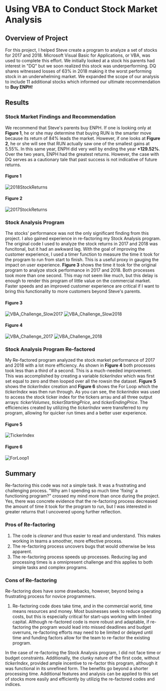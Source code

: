 # Using VBA to Conduct Stock Market Analysis

## Overview of Project
For this project, I helped Steve create a program to analyze a set of stocks for 2017 and 2018. Microsoft Visual Basic for Applications, or VBA, was used to complete this effort. We initially looked at a stock his parents had interest in "DQ" but we soon realized this stock was underperforming. DQ shares witnessed losses of 63% in 2018 making it the worst performing stock in an underwhelming market. We expanded the scope of our analysis to include 11 additional stocks which informed our ultimate recommendation to **Buy ENPH**!

## Results

### Stock Market Findings and Recommendation

We recommend that Steve's parents buy ENPH. If one is looking only at **Figure 1**, he or she may determine that buying RUN is the smarter move because its return of 84% leads the market. However, if one looks at **Figure 2**, he or she will see that RUN actually saw one of the smallest gains at 5.55%. In this same year, ENPH did very well by ending the year **+129.52%**. Over the two years, ENPH had the greatest returns. However, the case with DQ serves as a cautionary tale that past success is not indicative of future returns. 


#### Figure 1

![2018StockReturns](2018StockReturns.png)

#### Figure 2

![2017StockReturns](2017StockReturns.png) 

### Stock Analysis Program 

The stocks' performance was not the only significant finding from this project. I also gained experience in re-factoring my Stock Analysis program. The original code I used to analyze the stock returns in 2017 and 2018 was funcitonal, but it had an awkward lag. With the goal of improving the customer experience, I used a timer function to measure the time it took for the program to run from start to finish. This is a useful proxy in gauging the impact on user experience. **Figure 3** shows the time it took for the original program to analyze stock performance in 2017 and 2018. Both processes took more than one second. This may not seem like much, but this delay is enough to render this program of little value on the commercial market. Faster speeds and an improved customer experience are critical if I want to bring this functionality to more customers beyond Steve's parents.

#### Figure 3
![VBA_Challenge_Slow2017](VBA_Challenge_Slow2017.png)
![VBA_Challenge_Slow2018](VBA_Challenge_Slow2018.png)



#### Figure 4
![VBA_Challenge_2017](VBA_Challenge_2017.png)
![VBA_Challenge_2018](VBA_Challenge_2018.png)


### Stock Analysis Program Re-factored
My Re-factored program analyzed the stock market performance of 2017 and 2018 with a lot more efficiency. As shown in **Figure 4** both processes took less than a third of a second. This is a much-needed improvement. This was accomplished by creating a variable *tickerIndex* which was first set equal to zero and then looped over all the rowsin the dataset. **Figure 5** shows the _tickerIndex_ creation and **Figure 6** shows the For Loop which the _tickerIndex_ was then run through. As you can see, the _tickerindex_ was used to access the stock ticker index for the tickers arrau and all three output arrays: _tickerVolumes_, _tickerStartingPrice_, and _tickerEndingPrice_. The efficiencies created by utilizing the _tickerIndex_ were transferred to my program, allowing for quicker run times and a better user experience.


#### Figure 5
![TickerIndex](TickerIndex.png)

#### Figure 6
![ForLoop1](ForLoop1.png)


## Summary

Re-factoring this code was not a simple task. It was a frustrating and challenging process. "Why am I spending so much time 'fixing' a functioning program?" crossed my mind more than once during the project. Yes, there was concrete evidence that the re-factoring process decreased the amount of time it took for the program to run, but I was interested in greater returns that I uncovered upong further reflection.

### Pros of Re-factoring
1) The code is *cleaner* and thus easier to read and understand. This makes working in teams a smoother, more effective process.
2) The re-factoring process uncovers bugs that would otherwise be less apparent.
3) The re-factoring process speeds up processes. Reducing lag and processing times is a omnipresent challenge and this applies to both simple tasks and complex programs.

### Cons of Re-factoring
Re-factoring does have some drawbacks, however, beyond being a frustrating process for novice programmers.
1) Re-factoring code does take time, and in the commercial world, time means resources and money. Most businesses seek to reduce operating costs, but this is especially critical for start-ups working with limited capital. Although re-factored code is more robust and adaptable, if re-factoring the program would lead into missed deadlines and budget overruns, re-factoring efforts may need to be limited or delayed until time and funding factors allow for the team to re-factor the existing program.

In the case of re-factoring the Stock Analysis program, I did not face time or budget constraints. Additionally, the clunky nature of the first code, without _tickerIndex_, provided ample incentive to re-factor this program, although it was functional in its unrefined form. The benefits go beyond a shorter processing time. Additional features and analysis can be applied to this set of stocks more easily and efficiently by utilizig the re-factored codes and indices.


